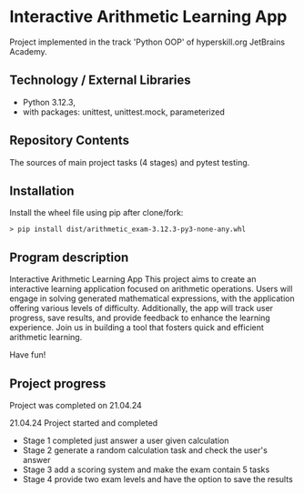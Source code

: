 # Interactive Arithmetic Learning App

Project implemented in the track 'Python OOP' of hyperskill.org JetBrains Academy.

## Technology / External Libraries

- Python 3.12.3,
- with packages: unittest, unittest.mock, parameterized

## Repository Contents

The sources of main project tasks (4 stages) and pytest testing.

## Installation

Install the wheel file using pip after clone/fork:

    > pip install dist/arithmetic_exam-3.12.3-py3-none-any.whl

## Program description

Interactive Arithmetic Learning App
This project aims to create an interactive learning application focused on arithmetic operations. Users will engage in
solving generated mathematical expressions, with the application offering various levels of difficulty. Additionally,
the app will track user progress, save results, and provide feedback to enhance the learning experience. Join us in
building a tool that fosters quick and efficient arithmetic learning.

Have fun!

## Project progress

Project was completed on 21.04.24

21.04.24 Project started and completed
- Stage 1 completed just answer a user given calculation
- Stage 2 generate a random calculation task and check the user's answer
- Stage 3 add a scoring system and make the exam contain 5 tasks
- Stage 4 provide two exam levels and have the option to save the results


